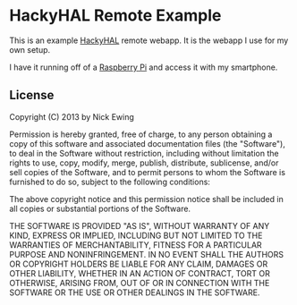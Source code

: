 HackyHAL Remote Example
=======================

This is an example [HackyHAL](https://github.com/nickewing/hacky_hal) remote webapp.  It is the webapp I use for my own setup.

I have it running off of a [Raspberry Pi](http://www.raspberrypi.org/) and access it with my smartphone.

License
-------

Copyright (C) 2013 by Nick Ewing

Permission is hereby granted, free of charge, to any person obtaining a copy
of this software and associated documentation files (the "Software"), to deal
in the Software without restriction, including without limitation the rights
to use, copy, modify, merge, publish, distribute, sublicense, and/or sell
copies of the Software, and to permit persons to whom the Software is
furnished to do so, subject to the following conditions:

The above copyright notice and this permission notice shall be included in
all copies or substantial portions of the Software.

THE SOFTWARE IS PROVIDED "AS IS", WITHOUT WARRANTY OF ANY KIND, EXPRESS OR
IMPLIED, INCLUDING BUT NOT LIMITED TO THE WARRANTIES OF MERCHANTABILITY,
FITNESS FOR A PARTICULAR PURPOSE AND NONINFRINGEMENT. IN NO EVENT SHALL THE
AUTHORS OR COPYRIGHT HOLDERS BE LIABLE FOR ANY CLAIM, DAMAGES OR OTHER
LIABILITY, WHETHER IN AN ACTION OF CONTRACT, TORT OR OTHERWISE, ARISING FROM,
OUT OF OR IN CONNECTION WITH THE SOFTWARE OR THE USE OR OTHER DEALINGS IN
THE SOFTWARE.